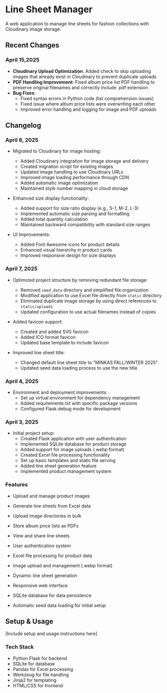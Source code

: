 # Line Sheet Manager

A web application to manage line sheets for fashion collections with Cloudinary image storage.

## Recent Changes

### April 15,2025

- **Cloudinary Upload Optimization**: Added check to skip uploading images that already exist in Cloudinary to prevent duplicate uploads
- **PDF Handling Improvement**: Fixed album price list PDF handling to preserve original filenames and correctly include .pdf extension
- **Bug Fixes**: 
  - Fixed syntax errors in Python code (list comprehension issues)
  - Fixed issue where album price lists were overwriting each other
  - Improved error handling and logging for image and PDF uploads

## Changelog

### April 8, 2025
- Migrated to Cloudinary for image hosting:
  - Added Cloudinary integration for image storage and delivery
  - Created migration script for existing images
  - Updated image handling to use Cloudinary URLs
  - Improved image loading performance through CDN
  - Added automatic image optimization
  - Maintained style number mapping in cloud storage

- Enhanced size display functionality:
  - Added support for size ratio display (e.g., S-1, M-2, L-3)
  - Implemented automatic size parsing and formatting
  - Added total quantity calculation
  - Maintained backward compatibility with standard size ranges

- UI Improvements:
  - Added Font Awesome icons for product details
  - Enhanced visual hierarchy in product cards
  - Improved responsive design for size displays

### April 7, 2025
- Optimized project structure by removing redundant file storage:
  - Removed `seed_data` directory and simplified file organization
  - Modified application to use Excel file directly from `static` directory
  - Eliminated duplicate image storage by using direct references to `static/uploads`
  - Updated configuration to use actual filenames instead of copies

- Added favicon support:
  - Created and added SVG favicon
  - Added ICO format favicon
  - Updated base template to include favicon

- Improved line sheet title:
  - Changed default line sheet title to "MINKAS FALL/WINTER 2025"
  - Updated seed data loading process to use the new title

### April 4, 2025
- Environment and deployment improvements:
  - Set up virtual environment for dependency management
  - Added requirements.txt with specific package versions
  - Configured Flask debug mode for development

### April 3, 2025
- Initial project setup:
  - Created Flask application with user authentication
  - Implemented SQLite database for product storage
  - Added support for image uploads (.webp format)
  - Created Excel file processing functionality
  - Set up basic templates and static file serving
  - Added line sheet generation feature
  - Implemented product management system

### Features

- Upload and manage product images
- Generate line sheets from Excel data
- Upload image directories in bulk
- Store album price lists as PDFs
- View and share line sheets

- User authentication system
- Excel file processing for product data
- Image upload and management (.webp format)
- Dynamic line sheet generation
- Responsive web interface
- SQLite database for data persistence
- Automatic seed data loading for initial setup

## Setup & Usage

[Include setup and usage instructions here]

### Tech Stack
- Python Flask for backend
- SQLite for database
- Pandas for Excel processing
- Werkzeug for file handling
- Jinja2 for templating
- HTML/CSS for frontend
